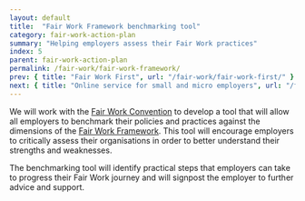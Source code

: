 ```yaml
---
layout: default
title:  "Fair Work Framework benchmarking tool"
category: fair-work-action-plan
summary: "Helping employers assess their Fair Work practices"
index: 5
parent: fair-work-action-plan
permalink: /fair-work/fair-work-framework/
prev: { title: "Fair Work First", url: "/fair-work/fair-work-first/" }
next: { title: "Online service for small and micro employers", url: "/fair-work/online-service/" }
---
```


We will work with the [Fair Work Convention](https://www.fairworkconvention.scot/) to develop a tool that will allow all employers to benchmark their policies and practices against the dimensions of the [Fair Work Framework](https://www.fairworkconvention.scot/the-fair-work-framework/).  This tool will encourage employers to critically assess their organisations in order to better understand their strengths and weaknesses.  

The benchmarking tool will identify practical steps that employers can take to progress their Fair Work journey and will signpost the employer to further advice and support.
